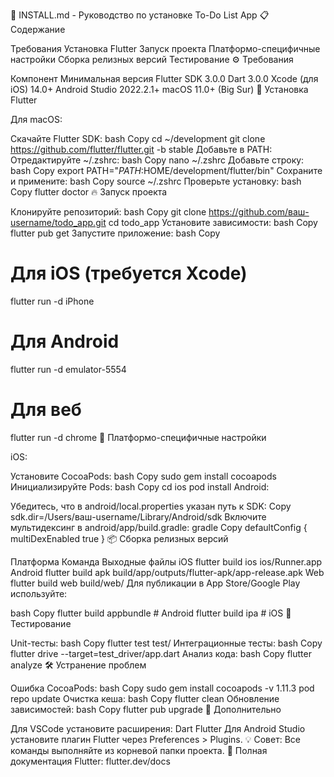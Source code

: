📲 INSTALL.md - Руководство по установке To-Do List App
📋 Содержание

Требования
Установка Flutter
Запуск проекта
Платформо-специфичные настройки
Сборка релизных версий
Тестирование
⚙️ Требования

Компонент	Минимальная версия
Flutter SDK	3.0.0
Dart	3.0.0
Xcode (для iOS)	14.0+
Android Studio	2022.2.1+
macOS	11.0+ (Big Sur)
🚀 Установка Flutter

Для macOS:

Скачайте Flutter SDK:
bash
Copy
cd ~/development
git clone https://github.com/flutter/flutter.git -b stable
Добавьте в PATH:
Отредактируйте ~/.zshrc:
bash
Copy
nano ~/.zshrc
Добавьте строку:
bash
Copy
export PATH="$PATH:$HOME/development/flutter/bin"
Сохраните и примените:
bash
Copy
source ~/.zshrc
Проверьте установку:
bash
Copy
flutter doctor
🔥 Запуск проекта

Клонируйте репозиторий:
bash
Copy
git clone https://github.com/ваш-username/todo_app.git
cd todo_app
Установите зависимости:
bash
Copy
flutter pub get
Запустите приложение:
bash
Copy
# Для iOS (требуется Xcode)
flutter run -d iPhone

# Для Android
flutter run -d emulator-5554

# Для веб
flutter run -d chrome
📱 Платформо-специфичные настройки

iOS:

Установите CocoaPods:
bash
Copy
sudo gem install cocoapods
Инициализируйте Pods:
bash
Copy
cd ios
pod install
Android:

Убедитесь, что в android/local.properties указан путь к SDK:
Copy
sdk.dir=/Users/ваш-username/Library/Android/sdk
Включите мультидекcинг в android/app/build.gradle:
gradle
Copy
defaultConfig {
    multiDexEnabled true
}
📦 Сборка релизных версий

Платформа	Команда	Выходные файлы
iOS	flutter build ios	ios/Runner.app
Android	flutter build apk	build/app/outputs/flutter-apk/app-release.apk
Web	flutter build web	build/web/
Для публикации в App Store/Google Play используйте:

bash
Copy
flutter build appbundle  # Android
flutter build ipa       # iOS
🧪 Тестирование

Unit-тесты:
bash
Copy
flutter test test/
Интеграционные тесты:
bash
Copy
flutter drive --target=test_driver/app.dart
Анализ кода:
bash
Copy
flutter analyze
🛠️ Устранение проблем

Ошибка CocoaPods:
bash
Copy
sudo gem install cocoapods -v 1.11.3
pod repo update
Очистка кеша:
bash
Copy
flutter clean
Обновление зависимостей:
bash
Copy
flutter pub upgrade
🌟 Дополнительно

Для VSCode установите расширения:
Dart
Flutter
Для Android Studio установите плагин Flutter через Preferences > Plugins.
💡 Совет: Все команды выполняйте из корневой папки проекта.
📌 Полная документация Flutter: flutter.dev/docs
